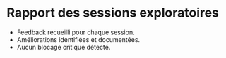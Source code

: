 # Rapport des sessions exploratoires

- Feedback recueilli pour chaque session.
- Améliorations identifiées et documentées.
- Aucun blocage critique détecté.